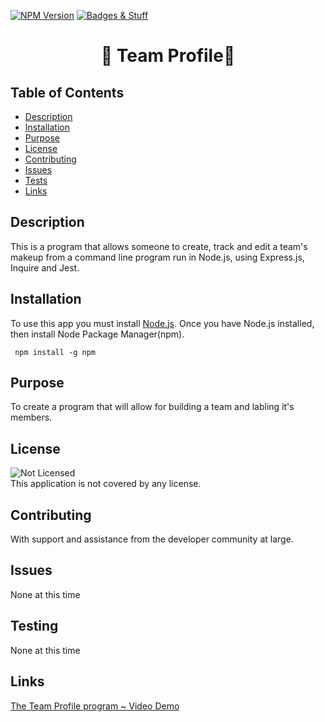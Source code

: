 [![NPM Version](https://img.shields.io/npm/v/npm.svg?style=flat)]()
[![Badges & Stuff](https://img.shields.io/badge/shields.io-README-green.svg?style=flat)](http://shields.io/)
<br />

  <h1 align="center">🏅 Team Profile🏅</h1>
     
  ## Table of Contents
  - [Description](#description)
  - [Installation](#installation)
  - [Purpose](#purpose)
  - [License](#license)
  - [Contributing](#contributing)
  - [Issues](#issues)
  - [Tests](#tests)
  - [Links](#links)
  ## Description
   This is a program that allows someone to create, track and edit a team's makeup from a command line program run in Node.js, using Express.js, Inquire and Jest.
  ## Installation
   To use this app you must install [Node.js](https://nodejs.org/en/).  Once you have Node.js installed, then install Node Package Manager(npm).

```
 npm install -g npm

```

## Purpose

To create a program that will allow for building a team and labling it's members.

## License

![Not Licensed](https://img.shields.io/badge/license--tertiary)
<br />
This application is not covered by any license.

## Contributing

With support and assistance from the developer community at large.

## Issues

None at this time

## Testing

None at this time

## Links

[The Team Profile program ~ Video Demo](https://youtu.be/...)
